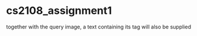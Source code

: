 # cs2108_assignment1

together with the query image, a text containing its tag will also be supplied
